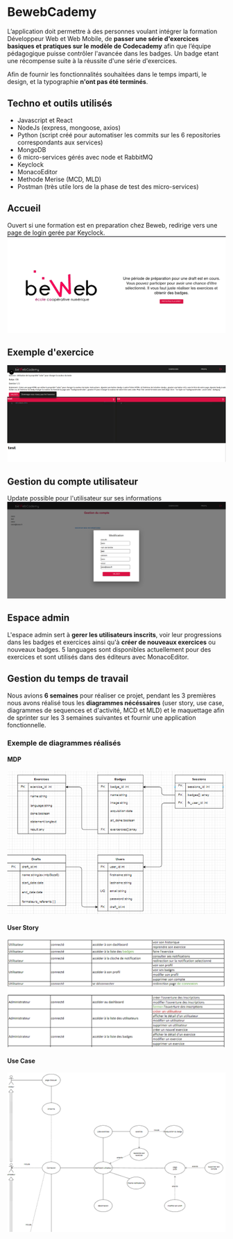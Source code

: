 # BewebCademy

L’application doit permettre à des personnes voulant intégrer la formation Développeur Web et Web Mobile, de **passer une série d'exercices basiques et pratiques sur le modèle de Codecademy** afin que l’équipe pédagogique puisse contrôler l'avancée dans les badges. Un badge etant une récompense suite à la réussite d'une série d'exercices.

Afin de fournir les fonctionnalités souhaitées dans le temps imparti, le design, et la typographie **n'ont pas été terminés**.

## Techno et outils utilisés
- Javascript et React
- NodeJs (express, mongoose, axios)
- Python (script créé pour automatiser les commits sur les 6 repositories correspondants aux services)
- MongoDB
- 6 micro-services gérés avec node et RabbitMQ
- Keyclock
- MonacoEditor
- Methode Merise (MCD, MLD)
- Postman (très utile lors de la phase de test des micro-services)

## Accueil
Ouvert si une formation est en preparation chez Beweb, redirige vers une page de login gerée par Keyclock.
![acceuil](./images/accueil.png)

## Exemple d'exercice
![exemple d'exercice à completer](./images/exercice.png)

## Gestion du compte utilisateur
Update possible pour l'utilisateur sur ses informations
![updates des données personnelles](./images/updateInfos.png)

## Espace admin
L'espace admin sert à **gerer les utilisateurs inscrits**, voir leur progressions dans les badges et exercices ainsi qu'à **créer de nouveaux exercices** ou nouveaux badges. 5 languages sont disponibles actuellement pour des exercices et sont utilisés dans des éditeurs avec MonacoEditor.

## Gestion du temps de travail
Nous avions **6 semaines** pour réaliser ce projet, pendant les 3 premières nous avons réalisé tous les **diagrammes nécéssaires** (user story, use case, diagrammes de sequences et d'activité, MCD et MLD) et le maquettage afin de sprinter sur les 3 semaines suivantes et fournir une application fonctionnelle.

### Exemple de diagrammes réalisés
#### MDP
![MPD - modele physique de données](./images/MPD.png)
#### User Story
![user story](./images/userStory.png)
#### Use Case
![use case](./images/useCase.png)

